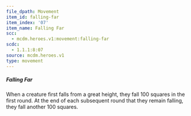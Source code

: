 ```yaml
---
file_dpath: Movement
item_id: falling-far
item_index: '07'
item_name: Falling Far
scc:
  - mcdm.heroes.v1:movement:falling-far
scdc:
  - 1.1.1:8:07
source: mcdm.heroes.v1
type: movement
---
```


##### Falling Far

When a creature first falls from a great height, they fall 100 squares in the first round. At the end of each subsequent round that they remain falling, they fall another 100 squares.
